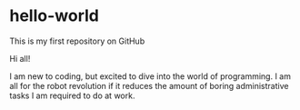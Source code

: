 # hello-world
This is my first repository on GitHub

Hi all!

I am new to coding, but excited to dive into the world of programming. I am all for the robot revolution if it reduces the amount of boring administrative tasks I am required to do at work. 
